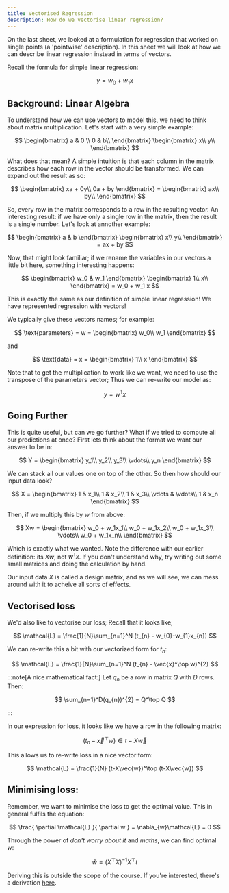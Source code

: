 ```yaml
---
title: Vectorised Regression
description: How do we vectorise linear regression?
---
```


On the last sheet, we looked at a formulation for regression that worked on single points (a 'pointwise' description). In this sheet we will look at how we can describe linear regression instead in terms of vectors.

Recall the formula for simple linear regression:

$$
y = w_0 + w_1 x
$$

## Background: Linear Algebra

To understand how we can use vectors to model this, we need to think about matrix multiplication. Let's start with a very simple example:

$$
\begin{bmatrix}
    a & 0 \\ 0 & b\\
\end{bmatrix}
\begin{bmatrix}
    x\\
    y\\
\end{bmatrix}
$$

What does that mean? A simple intuition is that each column in the matrix describes how each row in the vector should be transformed. We can expand out the result as so:

$$
\begin{bmatrix}
    xa + 0y\\
    0a + by
\end{bmatrix} =
\begin{bmatrix}
    ax\\
    by\\
\end{bmatrix}
$$

So, every row in the matrix corresponds to a row in the resulting vector. An interesting result: if we have only a single row in the matrix, then the result is a single number. Let's look at annother example:

$$
\begin{bmatrix}
    a & b
\end{bmatrix}
\begin{bmatrix}
    x\\
    y\\
\end{bmatrix} = ax + by
$$

Now, that might look familiar; if we rename the variables in our vectors a little bit here, something interesting happens:

$$
\begin{bmatrix}
    w_0 & w_1
\end{bmatrix}
\begin{bmatrix}
    1\\
    x\\
\end{bmatrix} = w_0 + w_1 x
$$

This is exactly the same as our definition of simple linear regression! We have represented regression with vectors!

We typically give these vectors names; for example:

$$
\text{parameters} = w = \begin{bmatrix}
    w_0\\
    w_1
\end{bmatrix}
$$

and

$$
\text{data} = x = \begin{bmatrix}
1\\
x
\end{bmatrix}
$$

Note that to get the multiplication to work like we want, we need to use the transpose of the parameters vector; Thus we can re-write our model as:

$$
y = w^\intercal x
$$

## Going Further

This is quite useful, but can we go further? What if we tried to compute all our predictions at once? First lets think about the format we want our answer to be in:

$$
Y = \begin{bmatrix}
    y_1\\
    y_2\\
    y_3\\
    \vdots\\
    y_n
\end{bmatrix}
$$

We can stack all our values one on top of the other. So then how should our input data look?

$$
X = \begin{bmatrix}
    1 & x_1\\
    1 & x_2\\
    1 & x_3\\
    \vdots & \vdots\\
    1 & x_n
\end{bmatrix}
$$

Then, if we multiply this by $w$ from above:

$$
Xw = \begin{bmatrix}
    w_0 + w_1x_1\\
    w_0 + w_1x_2\\
    w_0 + w_1x_3\\
    \vdots\\
    w_0 + w_1x_n\\
\end{bmatrix}
$$

Which is exactly what we wanted. Note the difference with our earlier definition: its $Xw$, not $w^\intercal x$. If you don't understand why, try writing out some small matrices and doing the calculation by hand.

Our input data $X$ is called a design matrix, and as we will see, we can mess around with it to acheive all sorts of effects.

## Vectorised loss

We'd also like to vectorise our loss; Recall that it looks like;

$$
\mathcal{L} = \frac{1}{N}\sum_{n=1}^N (t_{n} - w_{0}-w_{1}x_{n})
$$

We can re-write this a bit with our vectorized form for $t_{n}$:

$$
\mathcal{L} = \frac{1}{N}\sum_{n=1}^N (t_{n} - \vec{x}^\top w)^{2}
$$

:::note[A nice mathematical fact:]
Let $q_{n}$ be a row in matrix $Q$ with $D$ rows. Then:

$$
\sum_{n=1}^D(q_{n})^{2} = Q^\top Q
$$

:::

In our expression for loss, it looks like we have a row in the following matrix:

$$
(t_{n} - \vec{x}^\top w) \in t - X\vec{w}
$$

This allows us to re-write loss in a nice vector form:

$$
\mathcal{L} = \frac{1}{N} (t-X\vec{w})^\top (t-X\vec{w})
$$

## Minimising loss:

Remember, we want to minimise the loss to get the optimal value. This in general fulfils the equation:

$$
\frac{ \partial \mathcal{L} }{ \partial w }  = \nabla_{w}\mathcal{L} = 0
$$

Through the power of _don't worry about it_ and _maths_, we can find optimal $w$:

$$
\hat{w}=(X^\top X)^{-1} X^\top t
$$

Deriving this is outside the scope of the course. If you're interested, there's a derivation [here](/machine-learning/regression/maths/optimal-vectorised-loss).
